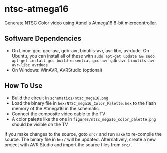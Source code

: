 ntsc-atmega16
=============

Generate NTSC Color video using Atmel's Atmega16 8-bit microcontroller.

Software Dependencies
---------------------

- On Linux: gcc, gcc-avr, gdb-avr, binutils-avr, avr-libc, avrdude. On Ubuntu, you can install all of these with `sudo apt-get update && sudo apt-get install gcc build-essential gcc-avr gdb-avr binutils-avr avr-libc avrdude`
- On Windows: WinAVR, AVRStudio (optional)

How To Use
----------

- Build the circuit in `schematics/ntsc_mega16.png`
- Load the binary file in `hex/NTSC_mega16_Color_Palette.hex` to the flash memory of the Atmega16 in the schematic
- Connect the composite video cable to the TV
- A color palette like the one in `figures/ntsc_mega16_color_palette.png` should be visible on the TV

If you make changes to the source, goto `src/` and run `make` to re-compile the source. The binary file in `hex/` will be updated. Alternatively, create a new project with AVR Studio and import the source files from `src/`.
